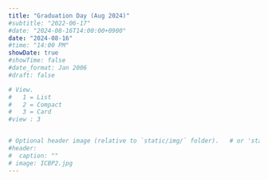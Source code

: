 ```yaml
---
title: "Graduation Day (Aug 2024)"
#subtitle: "2022-06-17"
#date: "2024-08-16T14:00:00+0900"
date: "2024-08-16"
#time: "14:00 PM"
showDate: true
#showTime: false
#date_format: Jan 2006
#draft: false

# View.
#   1 = List
#   2 = Compact
#   3 = Card
#view : 3


# Optional header image (relative to `static/img/` folder).   # or 'static/media' folder ?
#header:
#  caption: ""
# image: ICBP2.jpg
---
```





